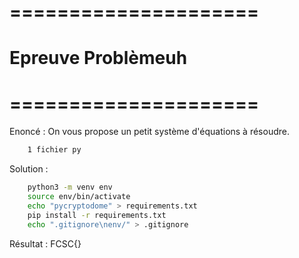 # =====================
#  Epreuve Problèmeuh
# =====================

Enoncé : On vous propose un petit système d'équations à résoudre.


```bash  
    1 fichier py
```

Solution : 
```bash
    python3 -m venv env
    source env/bin/activate
    echo "pycryptodome" > requirements.txt
    pip install -r requirements.txt
    echo ".gitignore\nenv/" > .gitignore
```

Résultat : FCSC{}